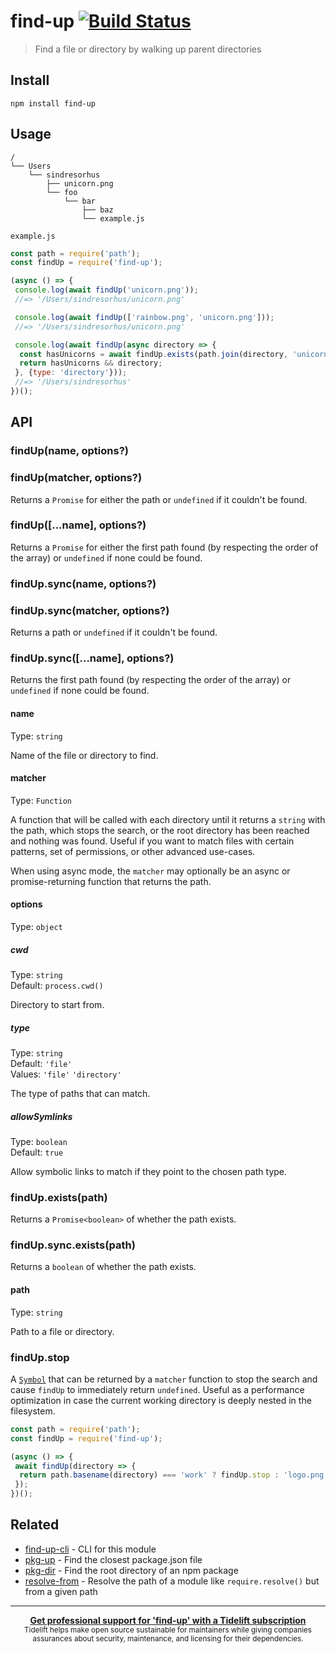 # find-up [![Build Status](https://travis-ci.com/sindresorhus/find-up.svg?branch=master)](https://travis-ci.com/github/sindresorhus/find-up)

> Find a file or directory by walking up parent directories

## Install

```
npm install find-up
```

## Usage

```
/
└── Users
    └── sindresorhus
        ├── unicorn.png
        └── foo
            └── bar
                ├── baz
                └── example.js
```

`example.js`

```js
const path = require('path');
const findUp = require('find-up');

(async () => {
 console.log(await findUp('unicorn.png'));
 //=> '/Users/sindresorhus/unicorn.png'

 console.log(await findUp(['rainbow.png', 'unicorn.png']));
 //=> '/Users/sindresorhus/unicorn.png'

 console.log(await findUp(async directory => {
  const hasUnicorns = await findUp.exists(path.join(directory, 'unicorn.png'));
  return hasUnicorns && directory;
 }, {type: 'directory'}));
 //=> '/Users/sindresorhus'
})();
```

## API

### findUp(name, options?)

### findUp(matcher, options?)

Returns a `Promise` for either the path or `undefined` if it couldn't be found.

### findUp([...name], options?)

Returns a `Promise` for either the first path found (by respecting the order of the array) or `undefined` if none could be found.

### findUp.sync(name, options?)

### findUp.sync(matcher, options?)

Returns a path or `undefined` if it couldn't be found.

### findUp.sync([...name], options?)

Returns the first path found (by respecting the order of the array) or `undefined` if none could be found.

#### name

Type: `string`

Name of the file or directory to find.

#### matcher

Type: `Function`

A function that will be called with each directory until it returns a `string` with the path, which stops the search, or the root directory has been reached and nothing was found. Useful if you want to match files with certain patterns, set of permissions, or other advanced use-cases.

When using async mode, the `matcher` may optionally be an async or promise-returning function that returns the path.

#### options

Type: `object`

##### cwd

Type: `string`\
Default: `process.cwd()`

Directory to start from.

##### type

Type: `string`\
Default: `'file'`\
Values: `'file'` `'directory'`

The type of paths that can match.

##### allowSymlinks

Type: `boolean`\
Default: `true`

Allow symbolic links to match if they point to the chosen path type.

### findUp.exists(path)

Returns a `Promise<boolean>` of whether the path exists.

### findUp.sync.exists(path)

Returns a `boolean` of whether the path exists.

#### path

Type: `string`

Path to a file or directory.

### findUp.stop

A [`Symbol`](https://developer.mozilla.org/en-US/docs/Web/JavaScript/Reference/Global_Objects/Symbol) that can be returned by a `matcher` function to stop the search and cause `findUp` to immediately return `undefined`. Useful as a performance optimization in case the current working directory is deeply nested in the filesystem.

```js
const path = require('path');
const findUp = require('find-up');

(async () => {
 await findUp(directory => {
  return path.basename(directory) === 'work' ? findUp.stop : 'logo.png';
 });
})();
```

## Related

- [find-up-cli](https://github.com/sindresorhus/find-up-cli) - CLI for this module
- [pkg-up](https://github.com/sindresorhus/pkg-up) - Find the closest package.json file
- [pkg-dir](https://github.com/sindresorhus/pkg-dir) - Find the root directory of an npm package
- [resolve-from](https://github.com/sindresorhus/resolve-from) - Resolve the path of a module like `require.resolve()` but from a given path

---

<div align="center">
 <b>
  <a href="https://tidelift.com/subscription/pkg/npm-find-up?utm_source=npm-find-up&utm_medium=referral&utm_campaign=readme">Get professional support for 'find-up' with a Tidelift subscription</a>
 </b>
 <br>
 <sub>
  Tidelift helps make open source sustainable for maintainers while giving companies<br>assurances about security, maintenance, and licensing for their dependencies.
 </sub>
</div>
